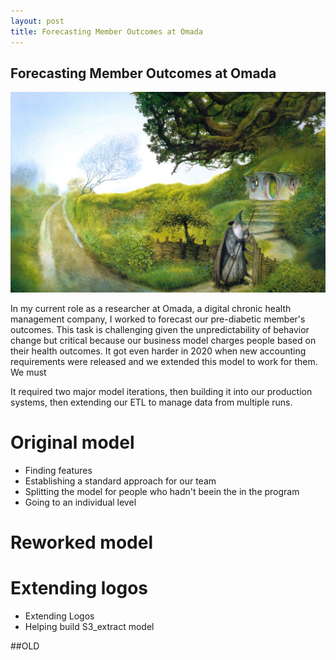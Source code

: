 ```yaml
---
layout: post
title: Forecasting Member Outcomes at Omada
---
```


Forecasting Member Outcomes at Omada
-----

![Alan](../images/AlanLeeShireGandalf.JPG)

In my current role as a researcher at Omada, a digital chronic health management company, I worked to forecast 
our pre-diabetic member's outcomes. This task is challenging given the unpredictability 
of behavior change but critical because our business model charges 
people based on their health outcomes. It got even harder in 2020 when new accounting
requirements were released and we extended this model to work for them. We must


It required two major model iterations, then building it into our 
production systems, then extending our ETL to manage data from multiple runs.

# Original model

* Finding features
* Establishing a standard approach for our team
* Splitting the model for people who hadn't beein the in the program
* Going to an individual level

# Reworked model


 
# Extending logos


* Extending Logos
* Helping build S3_extract model



##OLD

